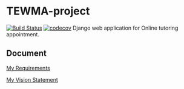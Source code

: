 # TEWMA-project
[![Build Status](https://travis-ci.com/Bouncyyahomie/TEWMA-project.svg?branch=main)](https://travis-ci.com/Bouncyyahomie/TEWMA-project)
[![codecov](https://codecov.io/gh/Bouncyyahomie/TEWMA-project/branch/master/graph/badge.svg?token=AAJEXACAQ1)](undefined)
Django web application for Online tutoring appointment.

## Document
[My Requirements](../../wiki/Requirements)

[My Vision Statement](../../wiki/Vision%20Statement)
